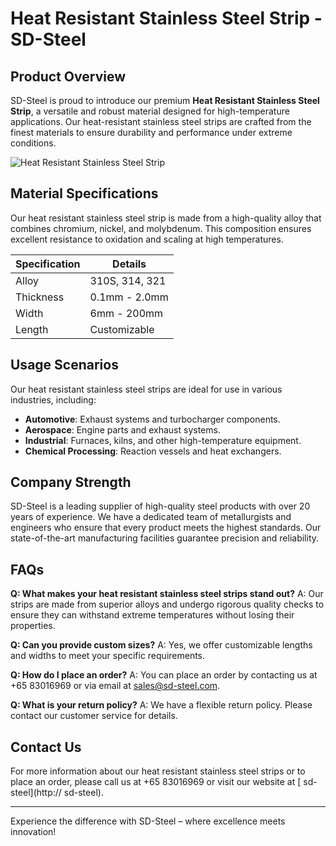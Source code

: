 # Heat Resistant Stainless Steel Strip - SD-Steel

## Product Overview

SD-Steel is proud to introduce our premium **Heat Resistant Stainless Steel Strip**, a versatile and robust material designed for high-temperature applications. Our heat-resistant stainless steel strips are crafted from the finest materials to ensure durability and performance under extreme conditions.

![Heat Resistant Stainless Steel Strip](https://github.com/user-attachments/assets/2567258e-e124-4816-932d-1809bd27ef0b)

## Material Specifications

Our heat resistant stainless steel strip is made from a high-quality alloy that combines chromium, nickel, and molybdenum. This composition ensures excellent resistance to oxidation and scaling at high temperatures.

| Specification | Details |
|---------------|---------|
| Alloy         | 310S, 314, 321 |
| Thickness     | 0.1mm - 2.0mm |
| Width         | 6mm - 200mm |
| Length        | Customizable |

## Usage Scenarios

Our heat resistant stainless steel strips are ideal for use in various industries, including:
- **Automotive**: Exhaust systems and turbocharger components.
- **Aerospace**: Engine parts and exhaust systems.
- **Industrial**: Furnaces, kilns, and other high-temperature equipment.
- **Chemical Processing**: Reaction vessels and heat exchangers.

## Company Strength

SD-Steel is a leading supplier of high-quality steel products with over 20 years of experience. We have a dedicated team of metallurgists and engineers who ensure that every product meets the highest standards. Our state-of-the-art manufacturing facilities guarantee precision and reliability.

## FAQs

**Q: What makes your heat resistant stainless steel strips stand out?**
A: Our strips are made from superior alloys and undergo rigorous quality checks to ensure they can withstand extreme temperatures without losing their properties.

**Q: Can you provide custom sizes?**
A: Yes, we offer customizable lengths and widths to meet your specific requirements.

**Q: How do I place an order?**
A: You can place an order by contacting us at +65 83016969 or via email at sales@sd-steel.com.

**Q: What is your return policy?**
A: We have a flexible return policy. Please contact our customer service for details.

## Contact Us

For more information about our heat resistant stainless steel strips or to place an order, please call us at +65 83016969 or visit our website at [ sd-steel](http:// sd-steel).

---

Experience the difference with SD-Steel – where excellence meets innovation!